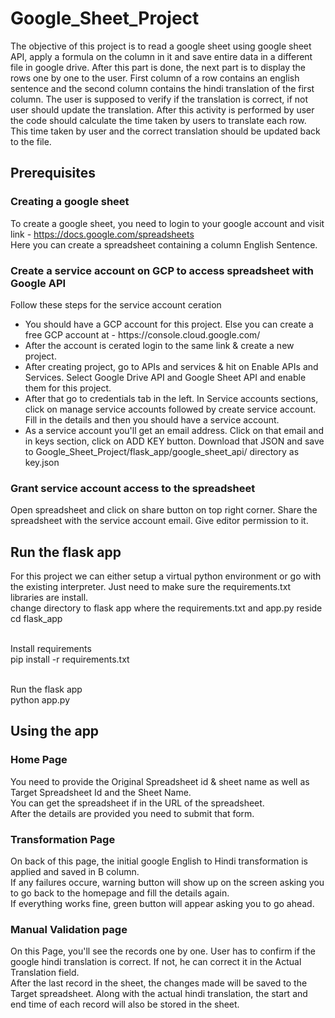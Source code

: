 # Google_Sheet_Project

The objective of this project is to read a google sheet using google sheet API, apply a formula on the column in it and save entire data in a different file in google drive.
After this part is done, the next part is to display the rows one by one to the user. First column of a row contains an english sentence and the second column contains the hindi translation of the first column. The user is supposed to verify if the translation is correct, if not user should update the translation.
After this activity is performed by user the code should calculate the time taken by users to translate each row. This time taken by user and the correct translation should be updated back to the file.

## Prerequisites <br/>
### Creating a google sheet
To create a google sheet, you need to login to your google account and visit link - https://docs.google.com/spreadsheets <br/>
Here you can create a spreadsheet containing a column English Sentence.

### Create a service account on GCP to access spreadsheet with Google API
Follow these steps for the service account ceration
<ul>
  <li>You should have a GCP account for this project. Else you can create a free GCP account at - https://console.cloud.google.com/</li>
  <li>After the account is cerated login to the same link & create a new project.</li>
  <li>After creating project, go to APIs and services & hit on Enable APIs and Services. Select Google Drive API and Google Sheet API and enable them for this project.</li>
  <li>After that go to credentials tab in the left. In Service accounts sections, click on manage service accounts followed by create service account. Fill in the details and then you should have a service account.</li>
  <li>As a service account you'll get an email address. Click on that email and in keys section, click on ADD KEY button. Download that JSON and save to Google_Sheet_Project/flask_app/google_sheet_api/ directory as key.json</li>
</ul>

### Grant service account access to the spreadsheet
Open spreadsheet and click on share button on top right corner. Share the spreadsheet with the service account email. Give editor permission to it.

## Run the flask app 
For this project we can either setup a virtual python environment or go with the existing interpreter.
Just need to make sure the requirements.txt libraries are install. <br>
change directory to flask app where the requirements.txt and app.py reside<br>
cd flask_app <br><br>

Install requirements<br>
pip install -r requirements.txt<br><br>

Run the flask app<br>
python app.py

## Using the app
### Home Page
You need to provide the Original Spreadsheet id & sheet name as well as Target Spreadsheet Id and the Sheet Name. <br>
You can get the spreadsheet if in the URL of the spreadsheet.<br>
After the details are provided you need to submit that form.

### Transformation Page
On back of this page, the initial google English to Hindi transformation is applied and saved in B column.<br>
If any failures occure, warning button will show up on the screen asking you to go back to the homepage and fill the details again.<br>
If everything works fine, green button will appear asking you to go ahead.

### Manual Validation page
On this Page, you'll see the records one by one. User has to confirm if the google hindi translation is correct. If not, he can correct it in the Actual Translation field.<br>
After the last record in the sheet, the changes made will be saved to the Target spreadsheet.
Along with the actual hindi translation, the start and end time of each record will also be stored in the sheet.


